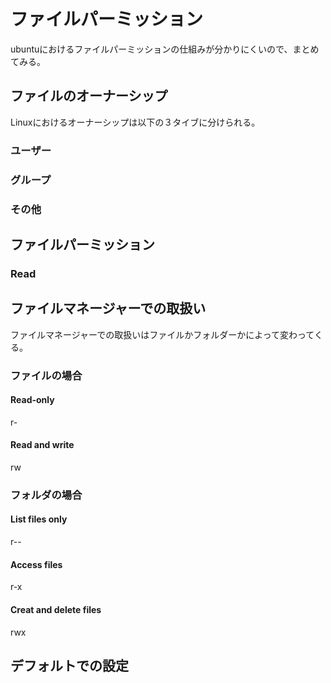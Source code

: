 # ファイルパーミッション
ubuntuにおけるファイルパーミッションの仕組みが分かりにくいので、まとめてみる。
## ファイルのオーナーシップ
Linuxにおけるオーナーシップは以下の３タイブに分けられる。
### ユーザー

### グループ

### その他

## ファイルパーミッション

### Read
### 

## ファイルマネージャーでの取扱い 
ファイルマネージャーでの取扱いはファイルかフォルダーかによって変わってくる。
### ファイルの場合
#### Read-only
r-
#### Read and write
rw
### フォルダの場合
#### List files only
r--
#### Access files
r-x
#### Creat and delete files
rwx

## デフォルトでの設定


